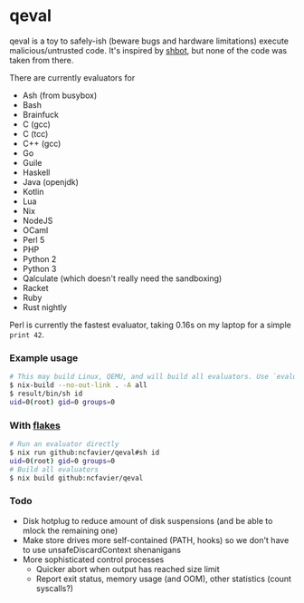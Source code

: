 # qeval

qeval is a toy to safely-ish (beware bugs and hardware limitations) execute malicious/untrusted code.
It's inspired by [shbot](https://github.com/geirha/shbot), but none of the code was taken from there.

There are currently evaluators for

* Ash (from busybox)
* Bash
* Brainfuck
* C (gcc)
* C (tcc)
* C++ (gcc)
* Go
* Guile
* Haskell
* Java (openjdk)
* Kotlin
* Lua
* Nix
* NodeJS
* OCaml
* Perl 5
* PHP
* Python 2
* Python 3
* Qalculate (which doesn't really need the sandboxing)
* Racket
* Ruby
* Rust nightly

Perl is currently the fastest evaluator, taking 0.16s on my laptop for a simple `print 42`.


### Example usage

```sh
# This may build Linux, QEMU, and will build all evaluators. Use `evaluators.sh` if you're impatient.
$ nix-build --no-out-link . -A all
$ result/bin/sh id
uid=0(root) gid=0 groups=0
```

### With [flakes](https://nixos.wiki/wiki/Flakes)

```sh
# Run an evaluator directly
$ nix run github:ncfavier/qeval#sh id
uid=0(root) gid=0 groups=0
# Build all evaluators
$ nix build github:ncfavier/qeval
```

### Todo

* Disk hotplug to reduce amount of disk suspensions (and be able to mlock the remaining one)
* Make store drives more self-contained (PATH, hooks) so we don't have to use unsafeDiscardContext shenanigans
* More sophisticated control processes
  * Quicker abort when output has reached size limit
  * Report exit status, memory usage (and OOM), other statistics (count syscalls?)
